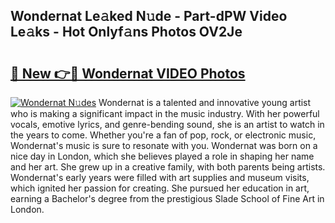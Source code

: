 ## Wondernat Le𝚊ked N𝚞de - Part-dPW Video Le𝚊ks - Hot Onlyf𝚊ns Photos OV2Je

# <h2><a href="http://ab51454.deff.icu/?id=Wondernat">🔗 New 👉🔴 Wondernat VIDEO Photos</a></h2>

[![Wondernat N𝚞des](https://i.imgur.com/rIISA9y.gif)](http://ab51454.deff.icu/?id=Wondernat)
Wondernat is a talented and innovative young artist who is making a significant impact in the music industry. With her powerful vocals, emotive lyrics, and genre-bending sound, she is an artist to watch in the years to come. Whether you're a fan of pop, rock, or electronic music, Wondernat's music is sure to resonate with you. Wondernat was born on a nice day in London, which she believes played a role in shaping her name and her art. She grew up in a creative family, with both parents being artists. Wondernat's early years were filled with art supplies and museum visits, which ignited her passion for creating. She pursued her education in art, earning a Bachelor's degree from the prestigious Slade School of Fine Art in London.
